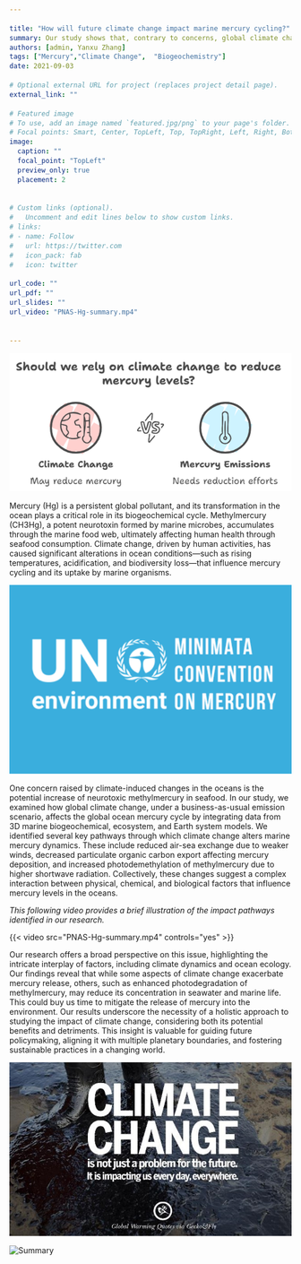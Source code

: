 ```yaml
---

title: "How will future climate change impact marine mercury cycling?"
summary: Our study shows that, contrary to concerns, global climate change may reduce seawater methylmercury levels in a worst-case scenario, potentially buying time to mitigate human health risks through efforts to reduce mercury emissions.
authors: [admin, Yanxu Zhang]
tags: ["Mercury","Climate Change",  "Biogeochemistry"]
date: 2021-09-03

# Optional external URL for project (replaces project detail page).
external_link: ""

# Featured image
# To use, add an image named `featured.jpg/png` to your page's folder.
# Focal points: Smart, Center, TopLeft, Top, TopRight, Left, Right, BottomLeft, Bottom, BottomRight.
image:
  caption: ""
  focal_point: "TopLeft"
  preview_only: true
  placement: 2


# Custom links (optional).
#   Uncomment and edit lines below to show custom links.
# links:
# - name: Follow
#   url: https://twitter.com
#   icon_pack: fab
#   icon: twitter

url_code: ""
url_pdf: ""
url_slides: ""
url_video: "PNAS-Hg-summary.mp4"


---
```

![Summary](banner.png)

Mercury (Hg) is a persistent global pollutant, and its transformation in the ocean plays a critical role in its biogeochemical cycle. Methylmercury (CH3Hg), a potent neurotoxin formed by marine microbes, accumulates through the marine food web, ultimately affecting human health through seafood consumption. Climate change, driven by human activities, has caused significant alterations in ocean conditions—such as rising temperatures, acidification, and biodiversity loss—that influence mercury cycling and its uptake by marine organisms.

![Minamata Convention](f3.png)

One concern raised by climate-induced changes in the oceans is the potential increase of neurotoxic methylmercury in seafood. In our study, we examined how global climate change, under a business-as-usual emission scenario, affects the global ocean mercury cycle by integrating data from 3D marine biogeochemical, ecosystem, and Earth system models. We identified several key pathways through which climate change alters marine mercury dynamics. These include reduced air-sea exchange due to weaker winds, decreased particulate organic carbon export affecting mercury deposition, and increased photodemethylation of methylmercury due to higher shortwave radiation. Collectively, these changes suggest a complex interaction between physical, chemical, and biological factors that influence mercury levels in the oceans. 

*This following video provides a brief illustration of the impact pathways identified in our research.*

{{< video src="PNAS-Hg-summary.mp4" controls="yes" >}}

Our research offers a broad perspective on this issue, highlighting the intricate interplay of factors, including climate dynamics and ocean ecology. Our findings reveal that while some aspects of climate change exacerbate mercury release, others, such as enhanced photodegradation of methylmercury, may reduce its concentration in seawater and marine life. This could buy us time to mitigate the release of mercury into the environment. Our results underscore the necessity of a holistic approach to studying the impact of climate change, considering both its potential benefits and detriments. This insight is valuable for guiding future policymaking, aligning it with multiple planetary boundaries, and fostering sustainable practices in a changing world.

![Climate change](f2.jpg)

![Summary](featured.jpg)
